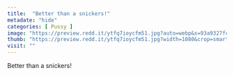 ```yaml
---
title:  "Better than a snickers!"
metadate: "hide"
categories: [ Pussy ]
image: "https://preview.redd.it/ytfq7ioycfm51.jpg?auto=webp&s=93a9327fc9c35173728d93fb588618f655864c35"
thumb: "https://preview.redd.it/ytfq7ioycfm51.jpg?width=1080&crop=smart&auto=webp&s=3ec64e8dff32166fb82d6de24b48f6a616831d2b"
visit: ""
---
```

Better than a snickers!
